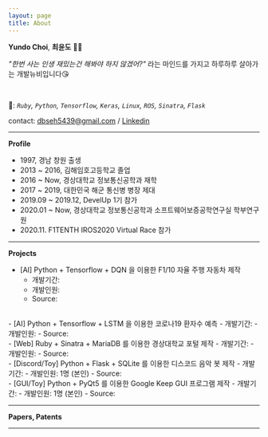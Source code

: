 ```yaml
---
layout: page
title: About
---
```


**Yundo Choi**, **최윤도** 👨‍💻

_"한번 사는 인생 재밌는건 해봐야 하지 않겠어?"_ 라는 마인드를 가지고 하루하루 살아가는 개발뉴비입니다😘

<br>

🥰: _`Ruby`, `Python`, `Tensorflow`, `Keras`, `Linux`, `ROS`, `Sinatra`, `Flask`_

contact: [dbseh5439@gmail.com](mailto:dbseh5439@gmail.com) / [Linkedin](https://www.linkedin.com/in/yundomundo)


---
**Profile**

- 1997, 경남 창원 출생
- 2013 ~ 2016, 김해임호고등학교 졸업
- 2016 ~ Now, 경상대학교 정보통신공학과 재학
- 2017 ~ 2019, 대한민국 해군 통신병 병장 제대
- 2019.09 ~ 2019.12, DevelUp 1기 참가
- 2020.01 ~ Now, 경상대학교 정보통신공학과 소프트웨어보증공학연구실 학부연구원
- 2020.11. F1TENTH IROS2020 Virtual Race 참가

---
**Projects**

- [AI] Python + Tensorflow + DQN 을 이용한 F1/10 자율 주행 자동차 제작
  - 개발기간:
  - 개발인원:
  - Source:
<br>
- [AI] Python + Tensorflow + LSTM 을 이용한 코로나19 환자수 예측
  - 개발기간:
  - 개발인원:
  - Source: 
<br>
- [Web] Ruby + Sinatra + MariaDB 를 이용한 경상대학교 포털 제작
  - 개발기간:
  - 개발인원:
  - Source:
<br> 
- [Discord/Toy] Python + Flask + SQLite 를 이용한 디스코드 음악 봇 제작
  - 개발기간:
  - 개발인원: 1명 (본인)
  - Source:
<br> 
- [GUI/Toy] Python + PyQt5 를 이용한 Google Keep GUI 프로그램 제작
  - 개발기간:
  - 개발인원: 1명 (본인)
  - Source:

---
**Papers, Patents**


---
